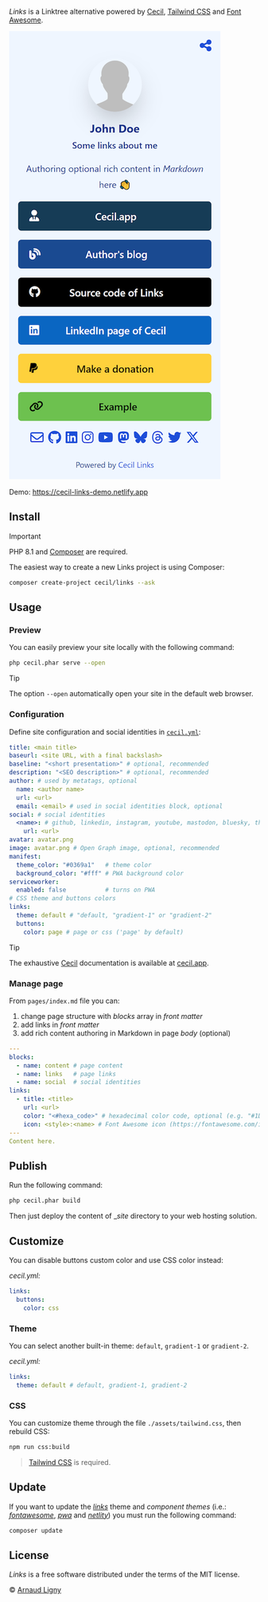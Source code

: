 _Links_ is a Linktree alternative powered by [Cecil](https://cecil.app), [Tailwind CSS](https://tailwindcss.com) and [Font Awesome](https://fontawesome.com).

[![Links website](docs/screenshot.png)](https://links.cecil.app)

Demo: <https://cecil-links-demo.netlify.app>

## Install

> [!IMPORTANT]
> PHP 8.1 and [Composer](https://getcomposer.org) are required.

The easiest way to create a new Links project is using Composer:

```bash
composer create-project cecil/links --ask
```

## Usage

### Preview

You can easily preview your site locally with the following command:

```bash
php cecil.phar serve --open
```

> [!TIP]
> The option `--open` automatically open your site in the default web browser.

### Configuration

Define site configuration and social identities in [`cecil.yml`](cecil.yml):

```yaml
title: <main title>
baseurl: <site URL, with a final backslash>
baseline: "<short presentation>" # optional, recommended
description: "<SEO description>" # optional, recommended
author: # used by metatags, optional
  name: <author name>
  url: <url>
  email: <email> # used in social identities block, optional
social: # social identities
  <name>: # github, linkedin, instagram, youtube, mastodon, bluesky, threads, twitter or x
    url: <url>
avatar: avatar.png
image: avatar.png # Open Graph image, optional, recommended
manifest:
  theme_color: "#0369a1"   # theme color
  background_color: "#fff" # PWA background color
serviceworker:
  enabled: false           # turns on PWA
# CSS theme and buttons colors
links:
  theme: default # "default, "gradient-1" or "gradient-2"
  buttons:
    color: page # page or css ('page' by default)
```

> [!TIP]
> The exhaustive [Cecil](https://cecil/app) documentation is available at [cecil.app](https://cecil.app/documentation/configuration/).

### Manage page

From `pages/index.md` file you can:

1. change page structure with _blocks_ array in _front matter_
2. add links in _front matter_
3. add rich content authoring in Markdown in page _body_ (optional)

```yaml
---
blocks:
  - name: content # page content
  - name: links   # page links
  - name: social  # social identities
links:
  - title: <title>
    url: <url>
    color: "<#hexa_code>" # hexadecimal color code, optional (e.g. "#1DA1F2")
    icon: <style>:<name> # Font Awesome icon (https://fontawesome.com/icons), optional (e.g. "brands:github")
---
Content here.
```

## Publish

Run the following command:

```bash
php cecil.phar build
```

Then just deploy the content of __site_ directory to your web hosting solution.

## Customize

You can disable buttons custom color and use CSS color instead:

_cecil.yml:_

```yaml
links:
  buttons:
    color: css
```

### Theme

You can select another built-in theme: `default`, `gradient-1` or `gradient-2`.

_cecil.yml:_

```yaml
links:
  theme: default # default, gradient-1, gradient-2
```

### CSS

You can customize theme through the file `./assets/tailwind.css`, then rebuild CSS:

```bash
npm run css:build
```

> [Tailwind CSS](https://tailwindcss.com) is required.

## Update

If you want to update the [_links_](https://github.com/Cecilapp/theme-links#readme) theme and _component themes_ (i.e.: [_fontawesome_](https://github.com/Cecilapp/theme-fontawesome#readme), [_pwa_](https://github.com/Cecilapp/theme-pwa#readme) and [_netlity_](https://github.com/Cecilapp/theme-netlify#readme)) you must run the following command:

```bash
composer update
```

## License

_Links_ is a free software distributed under the terms of the MIT license.

© [Arnaud Ligny](https://arnaudligny.fr)

